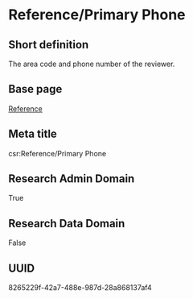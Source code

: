 # Reference/Primary Phone
## Short definition
The area code and phone number of the reviewer.
## Base page
[Reference](../../Objects/Reference.md)
## Meta title
csr:Reference/Primary Phone
## Research Admin Domain
True
## Research Data Domain
False
## UUID
8265229f-42a7-488e-987d-28a868137af4
